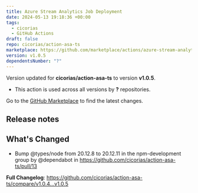 ```yaml
---
title: Azure Stream Analytics Job Deployment
date: 2024-05-13 19:18:36 +00:00
tags:
  - cicorias
  - GitHub Actions
draft: false
repo: cicorias/action-asa-ts
marketplace: https://github.com/marketplace/actions/azure-stream-analytics-job-deployment
version: v1.0.5
dependentsNumber: "?"
---
```



Version updated for **cicorias/action-asa-ts** to version **v1.0.5**.
- This action is used across all versions by **?** repositories.

Go to the [GitHub Marketplace](https://github.com/marketplace/actions/azure-stream-analytics-job-deployment) to find the latest changes.

## Release notes

## What's Changed
* Bump @types/node from 20.12.8 to 20.12.11 in the npm-development group by @dependabot in https://github.com/cicorias/action-asa-ts/pull/13


**Full Changelog**: https://github.com/cicorias/action-asa-ts/compare/v1.0.4...v1.0.5
